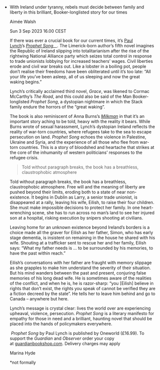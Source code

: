 - With Ireland under tyranny, rebels must decide between family and liberty in this brilliant, Booker-longlisted story for our times
  
  Aimée Walsh
  
  Sun 3 Sep 2023 16.00 CEST
  
  If there was ever a crucial book for our current times, it’s [Paul Lynch](https://www.paullynchwriter.com/)’s _[Prophet Song](https://www.paullynchwriter.com/)__._ The Limerick-born author’s fifth novel imagines the Republic of Ireland slipping into totalitarianism after the rise of the rightwing National Alliance party which seizes total control in response to trade unionists lobbying for increased teachers’ wages. Civil liberties erode and civil war breaks out. Like a lobster in a boiling pot, people don’t realise their freedoms have been obliterated until it’s too late: “All your life you’ve been asleep, all of us sleeping and now the great waking begins.”
  
  Lynch’s critically acclaimed third novel, _Grace_, was likened to Cormac McCarthy’s _The Road_, and this could also be said of the Man Booker-longlisted _Prophet Song_, a dystopian nightmare in which the Stack family endure the horrors of the “great waking”.
  
  The book is also reminiscent of Anna Burns’s _[Milkman](https://www.theguardian.com/books/2018/nov/10/anna-burns-milkman-difficult-novel)_ in that it’s an important story aching to be told, heavy with the reality it bears. While Burns wrote of sexual harassment, Lynch’s dystopian Ireland reflects the reality of war-torn countries, where refugees take to the sea to escape persecution on land. _Prophet Song_ echoes the violence in Palestine, Ukraine and Syria, and the experience of all those who flee from war-torn countries. This is a story of bloodshed and heartache that strikes at the core of the inhumanity of western politicians’ responses to the refugee crisis.
  
  > Told without paragraph breaks, the book has a breathless, claustrophobic atmosphere
  
  Told without paragraph breaks, the book has a breathless, claustrophobic atmosphere. Free will and the meaning of liberty are pushed beyond their limits, eroding both to a state of near non-existence. It begins in Dublin as Larry, a senior trade unionist, is disappeared at a rally, leaving his wife, Eilish, to raise their four children. She must make impossible decisions to protect her family. In one heart-wrenching scene, she has to run across no man’s land to see her injured son at a hospital, risking execution by snipers shooting at civilians.
  
  Leaving home for an unknown existence beyond Ireland’s borders is a choice made all the graver for Eilish as her father, Simon, who has early stage dementia, is insistent on remaining in the house he shared with his wife. Shouting at a trafficker sent to rescue her and her family, Eilish says: “What my father needs is … to be surrounded by his memories, to have the past within reach.”
  
  Eilish’s conversations with her father are fraught with memory slippage as she grapples to make him understand the severity of their situation. But his mind wanders between the past and present, conjuring false memories of his long dead wife. He is sometimes aware of the realities of the conflict, and when he is, he is razor-sharp: “you [Eilish] believe in rights that don’t exist, the rights you speak of cannot be verified they are a fiction decreed by the state”. He tells her to leave him behind and go to Canada – anywhere but here.
  
  Lynch’s message is crystal clear: lives the world over are experiencing upheaval, violence, persecution. _Prophet Song_ is a literary manifesto for empathy for those in need and a brilliant, haunting novel that should be placed into the hands of policymakers everywhere.
  
   _Prophet Song_ by Paul Lynch is published by Oneworld (£16.99). To support the _Guardian_ and _Observer_ order your copy at [guardianbookshop.com](https://guardianbookshop.com/prophet-song-9780861546459). Delivery charges may apply
  
  
  Marina Hyde
  
  *not formally